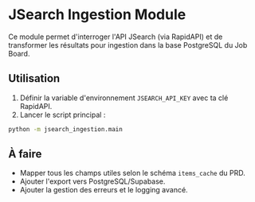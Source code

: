 # JSearch Ingestion Module

Ce module permet d'interroger l'API JSearch (via RapidAPI) et de transformer les résultats pour ingestion dans la base PostgreSQL du Job Board.

## Utilisation

1. Définir la variable d'environnement `JSEARCH_API_KEY` avec ta clé RapidAPI.
2. Lancer le script principal :

```bash
python -m jsearch_ingestion.main
```

## À faire
- Mapper tous les champs utiles selon le schéma `items_cache` du PRD.
- Ajouter l'export vers PostgreSQL/Supabase.
- Ajouter la gestion des erreurs et le logging avancé. 